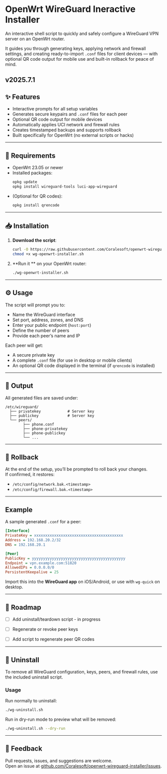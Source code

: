 # OpenWrt WireGuard Ineractive Installer

An interactive shell script to quickly and safely configure a WireGuard VPN server on an OpenWrt router.

It guides you through generating keys, applying network and firewall settings, and creating ready-to-import `.conf` files for client devices — with optional QR code output for mobile use and built-in rollback for peace of mind.

v2025.7.1
---

## ✨ Features

-  Interactive prompts for all setup variables
-  Generates secure keypairs and `.conf` files for each peer
-  Optional QR code output for mobile devices
-  Automatically applies UCI network and firewall rules
-  Creates timestamped backups and supports rollback
-  Built specifically for OpenWrt (no external scripts or hacks)

---

## 🧱 Requirements

- OpenWrt 23.05 or newer
- Installed packages:
  ```sh
  opkg update
  opkg install wireguard-tools luci-app-wireguard
  ```
- (Optional for QR codes):
  ```sh
  opkg install qrencode
  ```

---

## 📥 Installation

1. **Download the script**:
   ```sh
   curl -O https://raw.githubusercontent.com/Coralesoft/openwrt-wireguard-installer/main/wg-openwrt-installer.sh
   chmod +x wg-openwrt-installer.sh
   ```

2. **Run it ** on your OpenWrt router:
   ```sh
   ./wg-openwrt-installer.sh
   ```

---

## ⚙️ Usage

The script will prompt you to:
- Name the WireGuard interface
- Set port, address, zones, and DNS
- Enter your public endpoint (`host:port`)
- Define the number of peers
- Provide each peer’s name and IP

Each peer will get:
- A secure private key
- A complete `.conf` file (for use in desktop or mobile clients)
- An optional QR code displayed in the terminal (if `qrencode` is installed)

---

## 📂 Output

All generated files are saved under:

```
/etc/wireguard/
  ├── privatekey            # Server key
  ├── publickey             # Server key
  └── peers/
        ├── phone.conf
        ├── phone-privatekey
        ├── phone-publickey
        └── ...
```

---

## 🔄 Rollback

At the end of the setup, you’ll be prompted to roll back your changes.  
If confirmed, it restores:

- `/etc/config/network.bak.<timestamp>`
- `/etc/config/firewall.bak.<timestamp>`

---

##  Example

A sample generated `.conf` for a peer:

```ini
[Interface]
PrivateKey = xxxxxxxxxxxxxxxxxxxxxxxxxxxxxxxxxxxxxxxx
Address = 192.168.20.2/32
DNS = 192.168.20.1

[Peer]
PublicKey = yyyyyyyyyyyyyyyyyyyyyyyyyyyyyyyyyyyyyyyyyy
Endpoint = vpn.example.com:51820
AllowedIPs = 0.0.0.0/0
PersistentKeepalive = 25
```

Import this into the **WireGuard app** on iOS/Android, or use with `wg-quick` on desktop.

---

## 📌 Roadmap

- [ ] Add uninstall/teardown script - in progress 
- [ ] Regenerate or revoke peer keys
- [ ] Add script to regenerate peer QR codes


---

## 🧹 Uninstall

To remove all WireGuard configuration, keys, peers, and firewall rules, use the included uninstall script.

### Usage

Run normally to uninstall:

```sh
./wg-uninstall.sh
```

Run in dry-run mode to preview what will be removed:

```sh
./wg-uninstall.sh --dry-run
```
---

## 💬 Feedback

Pull requests, issues, and suggestions are welcome.  
Open an issue at [github.com/Coralesoft/openwrt-wireguard-installer/issues](https://github.com/Coralesoft/openwrt-wireguard-installer/issues).
